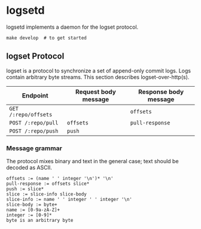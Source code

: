 # logsetd

logsetd implements a daemon for the logset protocol.

```shell
make develop  # to get started
```


## logset Protocol

logset is a protocol to synchronize a set of append-only commit logs. Logs contain arbitrary byte streams. This section describes logset-over-http(s).

Endpoint              | Request body message | Response body message
----------------------|----------------------|----------------------
`GET /:repo/offsets`  |                      | `offsets`
`POST /:repo/pull`    | `offsets`            | `pull-response`
`POST /:repo/push`    | `push`               |


### Message grammar

The protocol mixes binary and text in the general case; text should be decoded as ASCII.

```
offsets := (name ' ' integer '\n')* '\n'
pull-response := offsets slice*
push := slice*
slice := slice-info slice-body
slice-info := name ' ' integer ' ' integer '\n'
slice-body := byte+
name := [0-9a-zA-Z]+
integer := [0-9]*
byte is an arbitrary byte
```
